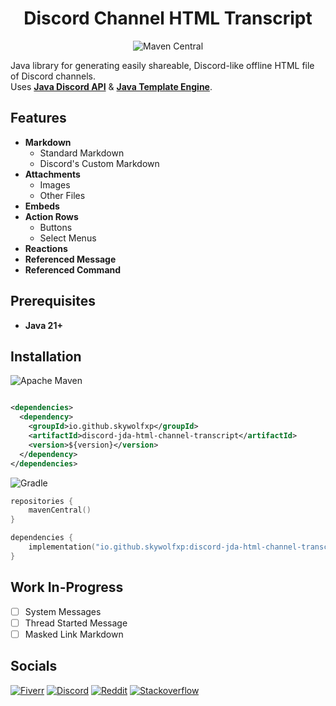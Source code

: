 <h1 align="center">Discord Channel HTML Transcript</h1>

<p align="center">
<img alt="Maven Central" align="center" src="https://img.shields.io/maven-central/v/io.github.skywolfxp/discord-jda-html-channel-transcript?style=for-the-badge&label=Maven%20Central"></p>

Java library for generating easily shareable, Discord-like offline HTML file of
Discord channels.\
Uses [**Java Discord API**](https://github.com/discord-jda/JDA) &
[**Java Template Engine**](https://github.com/casid/jte/).

## Features

- **Markdown**
  - Standard Markdown
  - Discord's Custom Markdown
- **Attachments**
  - Images
  - Other Files
- **Embeds**
- **Action Rows**
  - Buttons
  - Select Menus
- **Reactions**
- **Referenced Message**
- **Referenced Command**

## Prerequisites

- **Java 21+**

## Installation

![Apache Maven](https://img.shields.io/badge/Maven-C71A36?style=for-the-badge&logo=Apache+Maven&logoColor=FFFFFF)

```xml

<dependencies>
  <dependency>
    <groupId>io.github.skywolfxp</groupId>
    <artifactId>discord-jda-html-channel-transcript</artifactId>
    <version>${version}</version>
  </dependency>
</dependencies>
```

![Gradle](https://img.shields.io/badge/Gradle-02303A?style=for-the-badge&logo=Gradle&logoColor=FFFFFF)

```kts
repositories {
    mavenCentral()
}

dependencies {
    implementation("io.github.skywolfxp:discord-jda-html-channel-transcript:${version}")
}
```

## Work In-Progress

- [ ] System Messages
- [ ] Thread Started Message
- [ ] Masked Link Markdown

## Socials

[![Fiverr](https://img.shields.io/badge/%40SkyWolfXP-FFFFFF?style=flat-square&logo=fiverr&logoColor=FFFFFF&logoSize=auto&color=%231DBF73)](https://www.fiverr.com/skywolfxp) [![Discord](https://img.shields.io/badge/%40SkyWolfXP-FFFFFF?style=flat-square&logo=discord&logoColor=FFFFFF&color=%235865F2)](https://discord.com/users/545902760453996546) [![Reddit](https://img.shields.io/badge/u%2FSkyWolfXP-FFFFFF?style=flat-square&logo=reddit&logoColor=FFFFFF&color=%23FF4500)](https://reddit.com/user/skywolfxp) [![Stackoverflow](https://img.shields.io/badge/SkyWolfXP-FFFFFF?style=flat-square&logo=stackoverflow&logoColor=FFFFFF&color=%23F58025)](https://stackoverflow.com/users/16410630)
